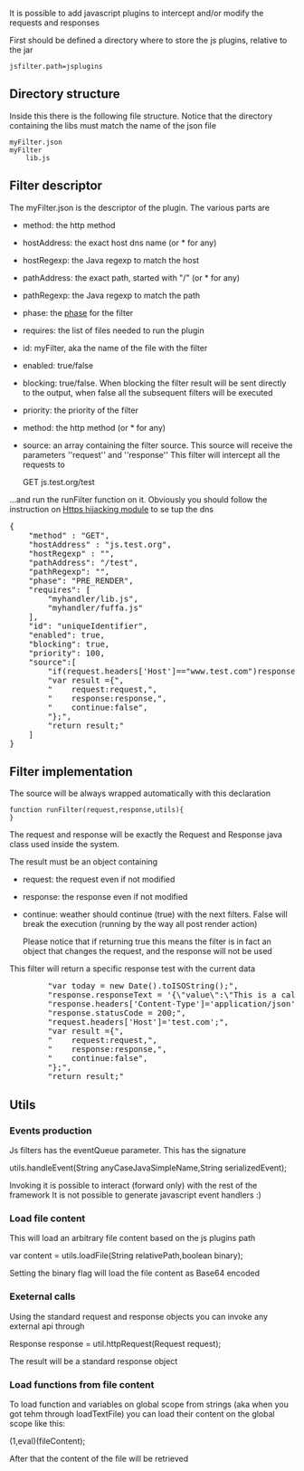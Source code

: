 It is possible to add javascript plugins to intercept and/or modify the requests and responses

First should be defined a directory where to store the js plugins, relative to the jar

    jsfilter.path=jsplugins

## Directory structure

Inside this there is the following file structure.
Notice that the directory containing the libs must match the name of the json file

    myFilter.json
    myFilter
        lib.js

## Filter descriptor

The myFilter.json is the descriptor of the plugin. The various parts are

* method: the http method
* hostAddress: the exact host dns name (or * for any)
* hostRegexp: the Java regexp to match the host
* pathAddress: the exact path, started with "/" (or * for any)
* pathRegexp: the Java regexp to match the path
* phase: the [phase](../docs/lifecyvle.md) for the filter
* requires: the list of files needed to run the plugin
* id: myFilter, aka the name of the file with the filter
* enabled: true/false
* blocking: true/false. When blocking the filter result will be sent directly to 
the output, when false all the subsequent filters will be executed
* priority: the priority of the filter
* method: the http method (or * for any)
* source: an array containing the filter source. This source will receive the parameters ''request'' and ''response''
This filter will intercept all the requests to

    GET js.test.org/test

...and run the runFilter function on it. Obviously you should follow the
instruction on [Https hijacking module](../https.md) to se tup the dns

<pre>
{
    "method" : "GET",
    "hostAddress" : "js.test.org",
    "hostRegexp" : "",
    "pathAddress": "/test",
    "pathRegexp": "",
    "phase": "PRE_RENDER",
    "requires": [
        "myhandler/lib.js",
        "myhandler/fuffa.js"
    ],
    "id": "uniqueIdentifier",
    "enabled": true,
    "blocking": true,
    "priority": 100,
    "source":[
        "if(request.headers['Host']=="www.test.com")response.statusCode=404;",
        "var result ={",
        "    request:request,",
        "    response:response,",
        "    continue:false",
        "};",
        "return result;"
    ]
}
</pre>

## Filter implementation

The source will be always wrapped automatically with this declaration

    function runFilter(request,response,utils){
    }

The request and response will be exactly the Request and Response java class used inside the
system.

The result must be an object containing

* request: the request even if not modified
* response: the response even if not modified
* continue: weather should continue (true) with the next filters. False will break the execution (running by the way all post render action) 

    Please notice that if returning true this means the filter is in fact 
    an object that changes the request, and the response will not be used

This filter will return a specific response test with the current data
<pre>
        "var today = new Date().toISOString();",
        "response.responseText = '{\"value\":\"This is a calculated javascript response\",\"date\":\"'+today+'\"}';",
        "response.headers['Content-Type']='application/json';",
        "response.statusCode = 200;",
        "request.headers['Host']='test.com';",
        "var result ={",
        "    request:request,",
        "    response:response,",
        "    continue:false",
        "};",
        "return result;"
</pre>

## Utils

### Events production

Js filters has the eventQueue parameter. This has the signature

  utils.handleEvent(String anyCaseJavaSimpleName,String serializedEvent);
  
Invoking it is possible to interact (forward only) with the rest of the framework
It is not possible to generate javascript event handlers :)

### Load file content

This will load an arbitrary file content based on the js plugins path

  var content = utils.loadFile(String relativePath,boolean binary);
  
Setting the binary flag will load the file content as Base64 encoded

### Exeternal calls

Using the standard request and response objects you can invoke any external api
through

  Response response = util.httpRequest(Request request);

The result will be a standard response object

### Load functions from file content

To load function and variables on global scope from strings (aka when you got tehm through loadTextFile)
you can load their content on the global scope like this:

  (1,eval)(fileContent);
  
After that the content of the file will be retrieved